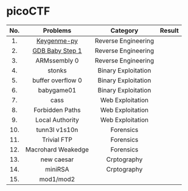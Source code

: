 # picoCTF




|No.|Problems|Category|Result|
|:-:|:------:|:------:|:-----:|
|1. |[Keygenme-py](https://github.com/sapphire-clouds/picoCTF/blob/main/Keygenme-py.md)|Reverse Engineering||
|2. |[GDB Baby Step 1](https://github.com/sapphire-clouds/picoCTF/blob/main/Write-ups/GDB%20Baby%20Step%201.md)|Reverse Engineering||
|3. |ARMssembly 0|Reverse Engineering| |
|4. |stonks|Binary Exploitation| |
|5. |buffer overflow 0|Binary Exploitation| |
|6. |babygame01|Binary Exploitation| |
|7. |cass|Web Exploitation| |
|8. |Forbidden Paths|Web Exploitation| |
|9. |Local Authority|Web Exploitation| |
|10.|tunn3l v1s10n|Forensics| |
|11.|Trivial FTP|Forensics| |
|12.|Macrohard Weakedge|Forensics| |
|13.|new caesar|Crptography| |
|14.|miniRSA|Crptography| |
|15.|mod1/mod2| |
